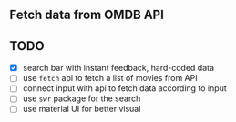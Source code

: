 ## Fetch data from OMDB API
## TODO
- [x] search bar with instant feedback, hard-coded data
- [ ] use `fetch` api to fetch a list of movies from API
- [ ] connect input with api to fetch data according to input
- [ ] use `swr` package for the search
- [ ] use material UI for better visual